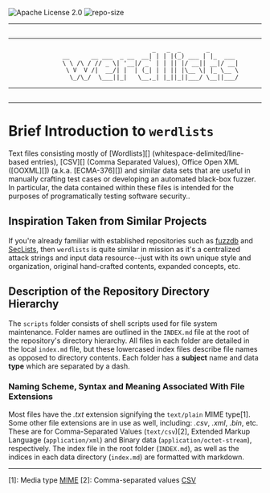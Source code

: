 ![Apache License 2.0](https://img.shields.io/badge/license-Apache%202.0-blue.svg "Apache License 2.0")
![repo-size](https://img.shields.io/github/repo-size/decal/werdlists.svg "repo-size")

* * *
```
```
* * *
```
                                        _   _  _       _
               __      __ ___  _ __  __| | | |(_) ___ | |_  ___
               \ \ /\ / // _ \| '__|/ _` | | || |/ __|| __|/ __|
                \ V  V /|  __/| |  | (_| | | || |\__ \| |_ \__ \
                 \_/\_/  \___||_|   \__,_| |_||_||___/ \__||___/
```
* * *
```
```
* * *

# Brief Introduction to `werdlists`

Text files consisting mostly of [Wordlists][] (whitespace-delimited/line-based
entries), [CSV][] (Comma Separated Values), Office Open XML ([OOXML][]) (a.k.a.
[ECMA-376][]) and similar data sets that are useful in manually crafting test
cases or developing an automated black-box fuzzer. In particular, the data 
contained within these files is intended for the purposes of programatically
testing software security..

## Inspiration Taken from Similar Projects

If you're already familiar with established repositories such as 
[fuzzdb](https://github.com/fuzzdb-project/fuzzdb/ "The attack pattern dictionary") and 
[SecLists](https://github.com/danielmiessler/SecLists/ "The security tester's companion"), 
then `werdlists` is quite similar in mission as it's a centralized attack strings 
and input data resource--just with its own unique style and organization, 
original hand-crafted contents, expanded concepts, etc.

## Description of the Repository Directory Hierarchy

The `scripts` folder consists of shell scripts used for file system maintenance.
Folder names are outlined in the `INDEX.md` file at the root of the repository's
directory hierarchy.  All files in each folder are detailed in the local 
`index.md` file, but these lowercased index files describe file names as opposed
to directory contents. Each folder has a **subject** name and data **type**
which are separated by a dash.


### Naming Scheme, Syntax and Meaning Associated With File Extensions

Most files have the *.txt* extension signifying the `text/plain` MIME type[1].
Some other file extensions are in use as well, including: *.csv*, *.xml*,
*.bin*, etc.  These are for Comma-Separated Values (`text/csv`)[2], Extended
Markup Language (`application/xml`) and Binary data (`application/octet-stream`),
respectively.  The index file in the root folder (`INDEX.md`), as well as the
indices in each data directory (`index.md`) are formatted with markdown.


* * *

[1]: Media type [MIME](https://en.wikipedia.org/wiki/Media_type)
[2]: Comma-separated values [CSV](https://en.wikipedia.org/wiki/Comma-separated_values)
